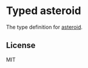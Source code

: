 # Typed asteroid

The type definition for [asteroid](https://github.com/mondora/asteroid).

## License

MIT